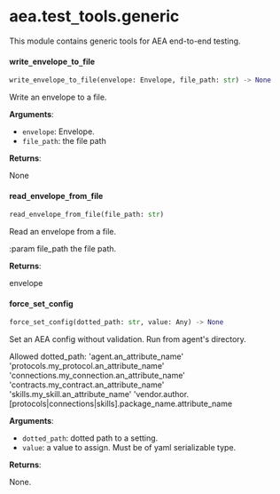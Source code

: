 <a name=".aea.test_tools.generic"></a>
# aea.test`_`tools.generic

This module contains generic tools for AEA end-to-end testing.

<a name=".aea.test_tools.generic.write_envelope_to_file"></a>
#### write`_`envelope`_`to`_`file

```python
write_envelope_to_file(envelope: Envelope, file_path: str) -> None
```

Write an envelope to a file.

**Arguments**:

- `envelope`: Envelope.
- `file_path`: the file path

**Returns**:

None

<a name=".aea.test_tools.generic.read_envelope_from_file"></a>
#### read`_`envelope`_`from`_`file

```python
read_envelope_from_file(file_path: str)
```

Read an envelope from a file.

:param file_path the file path.

**Returns**:

envelope

<a name=".aea.test_tools.generic.force_set_config"></a>
#### force`_`set`_`config

```python
force_set_config(dotted_path: str, value: Any) -> None
```

Set an AEA config without validation.
Run from agent's directory.

Allowed dotted_path:
'agent.an_attribute_name'
'protocols.my_protocol.an_attribute_name'
'connections.my_connection.an_attribute_name'
'contracts.my_contract.an_attribute_name'
'skills.my_skill.an_attribute_name'
'vendor.author.[protocols|connections|skills].package_name.attribute_name

**Arguments**:

- `dotted_path`: dotted path to a setting.
- `value`: a value to assign. Must be of yaml serializable type.

**Returns**:

None.

